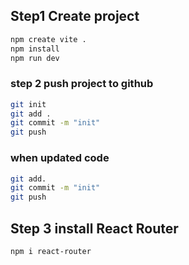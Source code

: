 ## Step1 Create project
```bash
npm create vite .
npm install
npm run dev
```



### step 2 push project to github
```bash
git init
git add .
git commit -m "init"
git push
```


### when updated code 
```bash
git add.
git commit -m "init"
git push
```

## Step 3 install React Router
```bash
npm i react-router
```